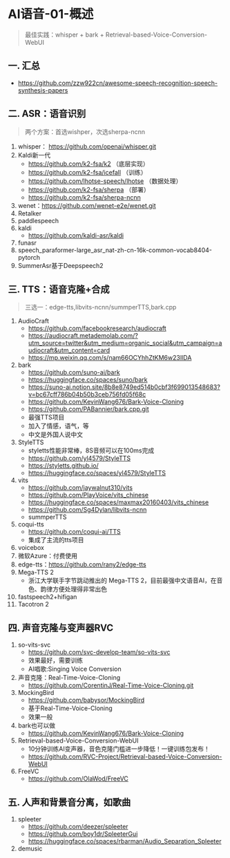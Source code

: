 # AI语音-01-概述
>最佳实践：whisper + bark + Retrieval-based-Voice-Conversion-WebUI 

## 一. 汇总
- https://github.com/zzw922cn/awesome-speech-recognition-speech-synthesis-papers

## 二. ASR：语音识别
>两个方案：首选wishper，次选sherpa-ncnn
1. whisper： https://github.com/openai/whisper.git
1. Kaldi新一代
   - https://github.com/k2-fsa/k2 （底层实现）
   - https://github.com/k2-fsa/icefall （训练）
   - https://github.com/lhotse-speech/lhotse （数据处理）
   - https://github.com/k2-fsa/sherpa （部署）
   - https://github.com/k2-fsa/sherpa-ncnn
1. wenet：https://github.com/wenet-e2e/wenet.git
1. Retalker
2. paddlespeech
3. kaldi
   - https://github.com/kaldi-asr/kaldi
4. funasr 
6. speech_paraformer-large_asr_nat-zh-cn-16k-common-vocab8404-pytorch
7. SummerAsr基于Deepspeech2

## 三. TTS：语音克隆+合成
> 三选一：edge-tts,libvits-ncnn/summperTTS,bark.cpp
1. AudioCraft
   - https://github.com/facebookresearch/audiocraft
   - https://audiocraft.metademolab.com/?utm_source=twitter&utm_medium=organic_social&utm_campaign=audiocraft&utm_content=card
   - https://mp.weixin.qq.com/s/nam66OCYhhZtKM6w23IlDA
2. bark
   - https://github.com/suno-ai/bark
   - https://huggingface.co/spaces/suno/bark
   - https://suno-ai.notion.site/8b8e8749ed514b0cbf3f699013548683?v=bc67cff786b04b50b3ceb756fd05f68c
   - https://github.com/KevinWang676/Bark-Voice-Cloning
   - https://github.com/PABannier/bark.cpp.git
   - 最强TTS项目
   - 加入了情感，语气，等
   - 中文是外国人说中文
2. StyleTTS
    - styletts性能非常棒，8S音频可以在100ms完成
    - https://github.com/yl4579/StyleTTS
    - https://styletts.github.io/
    - https://huggingface.co/spaces/yl4579/StyleTTS
1. vits
   - https://github.com/jaywalnut310/vits
   - https://github.com/PlayVoice/vits_chinese
   - https://huggingface.co/spaces/maxmax20160403/vits_chinese
   - https://github.com/Sg4Dylan/libvits-ncnn
   - summperTTS
1. coqui-tts
   - https://github.com/coqui-ai/TTS
   - 集成了主流的tts项目
1. voicebox
2. 微软Azure：付费使用
1. edge-tts：https://github.com/rany2/edge-tts
3. Mega-TTS 2
   - 浙江大学联手字节跳动推出的 Mega-TTS 2，目前最强中文语音AI，在音色、韵律方便处理得非常出色
1. fastspeech2+hifigan 
2. Tacotron 2

## 四. 声音克隆与变声器RVC
1. so-vits-svc 
   - https://github.com/svc-develop-team/so-vits-svc 
   - 效果最好，需要训练
   - AI唱歌:Singing Voice Conversion
1. 声音克隆：Real-Time-Voice-Cloning
   - https://github.com/CorentinJ/Real-Time-Voice-Cloning.git
1. MockingBird
   - https://github.com/babysor/MockingBird
   - 基于Real-Time-Voice-Cloning
   - 效果一般
1. bark也可以做
   - https://github.com/KevinWang676/Bark-Voice-Cloning
1. Retrieval-based-Voice-Conversion-WebUI
   - 10分钟训练AI变声器，音色克隆门槛进一步降低！一键训练包发布！
   - https://github.com/RVC-Project/Retrieval-based-Voice-Conversion-WebUI
1. FreeVC
   - https://github.com/OlaWod/FreeVC

## 五. 人声和背景音分离，如歌曲
1. spleeter
    - https://github.com/deezer/spleeter
    - https://github.com/boy1dr/SpleeterGui
    - https://huggingface.co/spaces/rbarman/Audio_Separation_Spleeter
1. demusic


